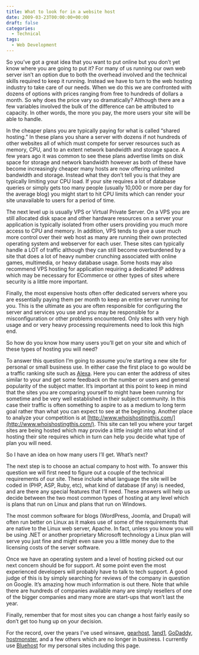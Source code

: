 ```yaml
---
title: What to look for in a website host
date: 2009-03-23T00:00:00+00:00
draft: false
categories:
  - Technical
tags:
  - Web Development
---
```


So you’ve got a great idea that you want to put online but you don’t yet know where you are going to put it? For many of us running our own web server isn’t an option due to both the overhead involved and the technical skills required to keep it running. Instead we have to turn to the web hosting industry to take care of our needs. When we do this we are confronted with dozens of options with prices ranging from free to hundreds of dollars a month. So why does the price vary so dramatically? Although there are a few variables involved the bulk of the difference can be attributed to capacity. In other words, the more you pay, the more users your site will be able to handle.

In the cheaper plans you are typically paying for what is called “shared hosting.” In these plans you share a server with dozens if not hundreds of other websites all of which must compete for server resources such as memory, CPU, and to an extent network bandwidth and storage space. A few years ago it was common to see these plans advertise limits on disk space for storage and network bandwidth however as both of these have become increasingly cheaper many hosts are now offering unlimited bandwidth and storage. Instead what they don’t tell you is that they are typically limiting your CPU load. If your site requires a lot of database queries or simply gets too many people (usually 10,000 or more per day for the average blog) you might start to hit CPU limits which can render your site unavailable to users for a period of time.

The next level up is usually VPS or Virtual Private Server. On a VPS you are still allocated disk space and other hardware resources on a server your application is typically isolated from other users providing you much more access to CPU and memory. In addition, VPS tends to give a user much more control over their web host as many are running their own protected operating system and webserver for each user. These sites can typically handle a LOT of traffic although they can still become overburdened by a site that does a lot of heavy number crunching associated with online games, multimedia, or heavy database usage. Some hosts may also recommend VPS hosting for application requiring a dedicated IP address which may be necessary for ECommerce or other types of sites where security is a little more important.

Finally, the most expensive hosts often offer dedicated servers where you are essentially paying them per month to keep an entire server running for you. This is the ultimate as you are often responsible for configuring the server and services you use and you may be responsible for a misconfiguration or other problems encountered. Only sites with very high usage and or very heavy processing requirements need to look this high end.

So how do you know how many users you’ll get on your site and which of these types of hosting you will need?

To answer this question I’m going to assume you’re starting a new site for personal or small business use. In either case the first place to go would be a traffic ranking site such as [Alexa](http://www.alexa.com). Here you can enter the address of sites similar to your and get some feedback on the number or users and general popularity of the subject matter. It’s important at this point to keep in mind that the sites you are comparing yourself to might have been running for sometime and be very well established in their subject community. In this case their traffic is often something to aspire to as a medium to long term goal rather than what you can expect to see at the beginning. Another place to analyze your competition is at [http://www.whoishostingthis.com/](http://www.whoishostingthis.com/). This site can tell you where your target sites are being hosted which may provide a little insight into what kind of hosting their site requires which in turn can help you decide what type of plan you will need.

So I have an idea on how many users I’ll get. What’s next?

The next step is to choose an actual company to host with. To answer this question we will first need to figure out a couple of the technical requirements of our site. These include what language the site will be coded in (PHP, ASP, Ruby, etc), what kind of database (if any) is needed, and are there any special features that I’ll need. These answers will help us decide between the two most common types of hosting at any level which is plans that run on Linux and plans that run on Windows.

The most common software for blogs (WordPress, Joomla, and Drupal) will often run better on Linux as it makes use of some of the requirements that are native to the Linux web server, Apache. In fact, unless you know you will be using .NET or another proprietary Microsoft technology a Linux plan will serve you just fine and might even save you a little money due to the licensing costs of the server software.

Once we have an operating system and a level of hosting picked out our next concern should be for support. At some point even the most experienced developers will probably have to talk to tech support. A good judge of this is by simply searching for reviews of the company in question on Google. It’s amazing how much information is out there. Note that while there are hundreds of companies available many are simply resellers of one of the bigger companies and many more are start-ups that won’t last the year.

Finally, remember that for most sites you can change a host fairly easily so don’t get too hung up on your decision.

For the record, over the years I’ve used winsave, [gearhost](http://www.gearhost.com/), [1and1](http://www.1and1.com), [GoDaddy](http://www.godaddy.com), [hostmonster](http://www.hostmonster.com), and a few others which are no longer in business. I currently use [Bluehost](http://www.bluehost.com) for my personal sites including this page.